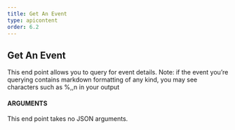 ```yaml
---
title: Get An Event
type: apicontent
order: 6.2
---
```


## Get An Event
This end point allows you to query for event details.
Note: if the event you’re querying contains markdown formatting of any kind, you may see characters such as %,\,n in your output

#### ARGUMENTS

This end point takes no JSON arguments.